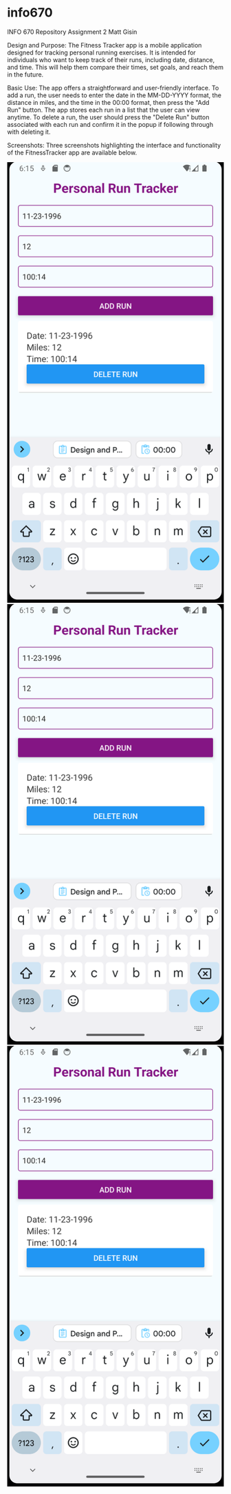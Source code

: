 # info670
INFO 670 Repository
Assignment 2
Matt Gisin

Design and Purpose: The Fitness Tracker app is a mobile application designed for tracking personal running exercises. It is intended for individuals who want to keep track of their runs, including date, distance, and time. This will help them compare their times, set goals, and reach them in the future.

Basic Use: The app offers a straightforward and user-friendly interface. To add a run, the user needs to enter the date in the MM-DD-YYYY format, the distance in miles, and the time in the 00:00 format, then press the "Add Run" button. The app stores each run in a list that the user can view anytime. To delete a run, the user should press the "Delete Run" button associated with each run and confirm it in the popup if following through with deleting it.

Screenshots: Three screenshots highlighting the interface and functionality of the FitnessTracker app are available below.

![Assignment2home](home.png?raw=true "home")
![Assignment2alert](home.png?raw=true "alert")
![Assignment2confirmation](home.png?raw=true "conformation")
